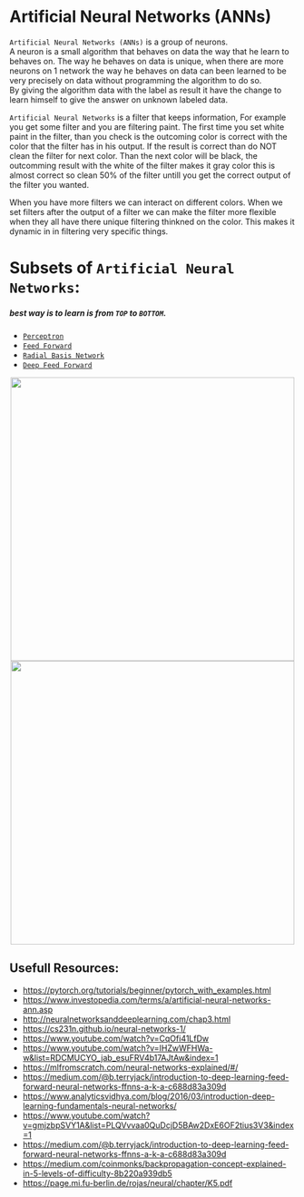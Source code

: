 # Artificial Neural Networks (ANNs)
`Artificial Neural Networks (ANNs)` is a group of neurons.  
A neuron is a small algorithm that behaves on data the way that he learn to behaves on. The way he behaves on data is unique, when there are more neurons on 1 network the way he behaves on data can been learned to be very precisely on data without programming the algorithm to do so.  
By giving the algorithm data with the label as result it have the change to learn himself to give the answer on unknown labeled data.  

`Artificial Neural Networks` is a filter that keeps information, For example you get some filter and you are filtering paint. 
The first time you set white paint in the filter, than you check is the outcoming color is correct with the color that the filter has in his output. If the result is correct than do NOT clean the filter for next color. Than the next color will be black, the outcomming result with the white of the filter makes it gray color this is almost correct so clean 50% of the filter untill you get the correct output of the filter you wanted. 

When you have more filters we can interact on different colors. When we set filters after the output of a filter we can make the filter more flexible when they all have there unique filtering thinkned on the color.
This makes it dynamic in in filtering very specific things.  

# Subsets of `Artificial Neural Networks`:
##### best way is to learn is from `TOP` to `BOTTOM`.
- [`Perceptron`](./perceptron/README.md)  
- [`Feed Forward`](./feed_forward/README.md)
- [`Radial Basis Network`](./radial_basis_network/README.md)
- [`Deep Feed Forward`](./deep_feed_forward/README.md)

<p align="center">
  <img src="https://miro.medium.com/proxy/1*3UpdymQx-C1tBKRnfD7eOg.gif" width="500">
  <img src="https://upload.wikimedia.org/wikipedia/commons/thumb/9/99/Neural_network_example.svg/1200px-Neural_network_example.svg.png" width="500">
</p>

## Usefull Resources:
+ https://pytorch.org/tutorials/beginner/pytorch_with_examples.html
+ https://www.investopedia.com/terms/a/artificial-neural-networks-ann.asp
+ http://neuralnetworksanddeeplearning.com/chap3.html
+ https://cs231n.github.io/neural-networks-1/
+ https://www.youtube.com/watch?v=CqOfi41LfDw
+ https://www.youtube.com/watch?v=IHZwWFHWa-w&list=RDCMUCYO_jab_esuFRV4b17AJtAw&index=1
+ https://mlfromscratch.com/neural-networks-explained/#/
+ https://medium.com/@b.terryjack/introduction-to-deep-learning-feed-forward-neural-networks-ffnns-a-k-a-c688d83a309d
+ https://www.analyticsvidhya.com/blog/2016/03/introduction-deep-learning-fundamentals-neural-networks/
+ https://www.youtube.com/watch?v=gmjzbpSVY1A&list=PLQVvvaa0QuDcjD5BAw2DxE6OF2tius3V3&index=1
+ https://medium.com/@b.terryjack/introduction-to-deep-learning-feed-forward-neural-networks-ffnns-a-k-a-c688d83a309d
+ https://medium.com/coinmonks/backpropagation-concept-explained-in-5-levels-of-difficulty-8b220a939db5
+ https://page.mi.fu-berlin.de/rojas/neural/chapter/K5.pdf
